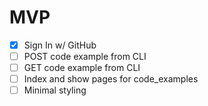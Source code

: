 # MVP

* [x] Sign In w/ GitHub
* [ ] POST code example from CLI
* [ ] GET code example from CLI
* [ ] Index and show pages for code_examples
* [ ] Minimal styling
